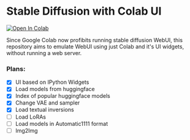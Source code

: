 # Stable Diffusion with Colab UI

[![Open In Colab](https://colab.research.google.com/assets/colab-badge.svg)](https://colab.research.google.com/github/oneir0mancer/stable-diffusion-diffusers-colab-ui/blob/main/sd_diffusers_colab_ui.ipynb)

Since Google Colab now profibits running stable diffusion WebUI, this repository aims to emulate WebUI using just Colab and it's UI widgets, without running a web server. 

### Plans:
 - [X] UI based on IPython Widgets
 - [X] Load models from huggingface
 - [X] Index of popular huggingface models
 - [X] Change VAE and sampler
 - [X] Load textual inversions
 - [ ] Load LoRAs
 - [ ] Load models in Automatic1111 format
 - [ ] Img2Img
